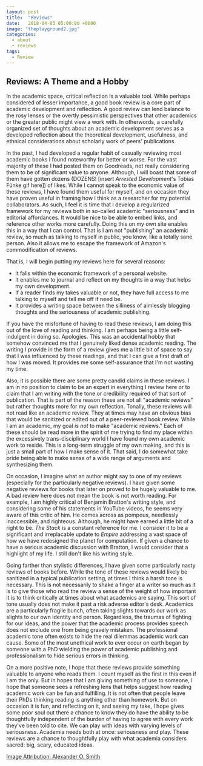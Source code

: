 ```yaml
---
layout: post
title:  "Reviews"
date:   2018-04-03 05:00:00 +0000
image: "theplayground2.jpg"
categories: 
  - about
  - reviews
tags:
  - Review
---
```


## Reviews: A Theme and a Hobby

In the academic space, critical reflection is a valuable tool. While perhaps considered of lesser importance, a good book review is a core part of academic development and reflection. A good review can lend balance to the rosy lenses or the overtly pessimistic perspectives that other academics or the greater public might view a work with. In otherwords, a carefully organized set of thoughts about an academic development serves as a developed reflection about the theoretical development, usefulness, and ethnical considerations about scholarly work of peers' publications.

In the past, I had developed a regular habit of casually reviewing most academic books I found noteworthy for better or worse. For the vast majority of these I had posted them on Goodreads, not really considering them to be of significant value to anyone. Although, I will boast that some of them have gotten dozens (DOZENS! \[insert _Arrested Development_'s Tobias Fünke gif here\]) of likes. While I cannot speak to the economic value of these reviews, I have found them useful for myself, and on occasion they have proven useful in framing how I think as a researcher for my potential collaborators. As such, I feel it is time that I develop a regularized framework for my reviews both in so-called academic "seriousness" and in editorial affordances. It would be nice to be able to embed links, and reference other works more carefully. Doing this on my own site enables this in a way that I can control. That is I am not "publishing" an academic review, so much as talking to myself in public, you know, like a totally sane person. Also it allows me to escape the framework of Amazon's commodification of reviews.

That is, I will begin putting my reviews here for several reasons:
- It falls within the economic framework of a personal website.
- It enables me to journal and reflect on my thoughts in a way that helps my own development. 
- If a reader finds my takes valuable or not, they have full access to me talking to myself and tell me off if need be.
- It provides a writing space between the silliness of aimlessly blogging thoughts and the seriousness of academic publishing.

If you have the misfortune of having to read these reviews, I am doing this out of the love of reading and thinking. I am perhaps being a little self-indulgent in doing so. Apologies. This was an accidental hobby that somehow convinced me that I genuinely liked dense academic reading. The writing I provide in the form of a review gives me a little bit of space to say that I was influenced by these readings, and that I can give a first draft of how I was moved. It provides me some self-assurance that I'm not wasting my time.

Also, it is possible there are some pretty candid claims in these reviews. I am in no position to claim to be an expert in everything I review here or to claim that I am writing with the tone or credibility required of that sort of publication. That is part of the reason these are not all "academic reviews" but rather thoughts more for my own reflection. Tonally, these reviews will not read like an academic review. They at times may have an obvious bias that would be sanitized or edited out of a peer-reviewed book review. While I am an academic, my goal _is not_ to make "academic reviews." Each of these should be read more in the spirit of me trying to find my place within the excessively trans-disciplinary world I have found my own academic work to reside. This is a long-term struggle of my own making, and this is just a small part of how I make sense of it. That said, I do somewhat take pride being able to make sense of a wide range of arguments and synthesizing them.

On occasion, I imagine what an author might say to one of my reviews (especially for the particularly negative reviews). I have given some negative reviews for books that later on proved to be hugely valuable to me. A bad review here does not mean the book is not worth reading. For example, I am highly critical of Benjamin Bratton's writing style, and considering some of his statements in YouTube videos, he seems very aware of this critic of him. He comes across as pompous, needlessly inaccessible, and righteous. Although, he might have earned a little bit of a right to be. _The Stack_ is a constant reference for me. I consider it to be a significant and irreplacable update to _Empire_ addressing a vast space of how we have redesigned the planet for computation. If given a chance to have a serious academic discussion with Bratton, I would consider that a highlight of my life. I still don't like his writing style.

Going farther than stylistic differences, I have given some particularly nasty reviews of books before. While the tone of these reviews would likely be sanitized in a typical publication setting, at times I think a harsh tone is necessary. This is not necessarily to shake a finger at a writer so much as it is to give those who read the review a sense of the weight of how important it is to think critically at times about what academics are saying. This sort of tone usually does not make it past a risk adverse editor's desk. Academics are a particularly fragile bunch, often taking slights towards our work as slights to our own identity and person. Regardless, the traumas of fighting for our ideas, and the power that the academic process provides speech does not exclude one from being gravely mistaken. The professional academic tone often exists to hide the real dilemmas academic work can cause. Some of the most unethical work to ever occur on earth began by someone with a PhD wielding the power of academic publishing and professionalism to hide serious errors in thinking.

On a more positive note, I hope that these reviews provide something valuable to anyone who reads them. I count myself as the first in this even if I am the only. But in hopes that I am giving something of use to someone, I hope that someone sees a refreshing lens that helps suggest how reading academic work can be fun and fulfilling. It is not often that people leave their PhDs thinking reading is anything other than homework. But on occasion it is fun, and reflecting on it, and seeing my take, I hope gives some poor soul out there a chance to know they do have the ability to be thoughtfully independent of the burden of having to agree with every work they've been told to cite. We can play with ideas with varying levels of seriousness. Academia needs both at once: seriousness and play. These reviews are a chance to thoughtfully play with what academia considers sacred: big, scary, educated ideas.

[Image Attribution: Alexander O. Smith](/)